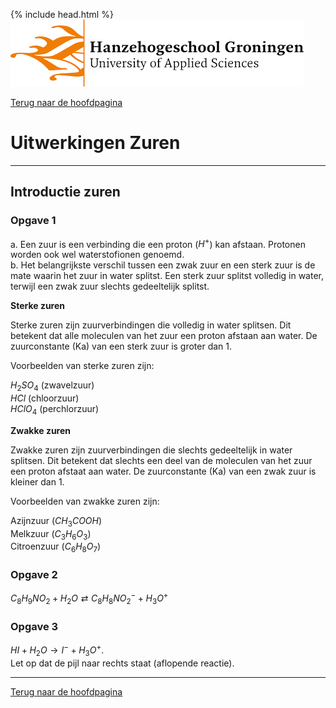 {% include head.html %}
![Hanze](../hanze/hanze.png)

[Terug naar de hoofdpagina ](../index.md)

# Uitwerkingen Zuren

---

## Introductie zuren

### Opgave 1

a. Een zuur is een verbinding die een proton ($H^+$) kan afstaan. Protonen worden ook wel waterstofionen genoemd.  
b. Het belangrijkste verschil tussen een zwak zuur en een sterk zuur is de mate waarin het zuur in water splitst. Een sterk zuur splitst volledig in water, terwijl een zwak zuur slechts gedeeltelijk splitst.  

**Sterke zuren**

Sterke zuren zijn zuurverbindingen die volledig in water splitsen. Dit betekent dat alle moleculen van het zuur een proton afstaan aan  water. De zuurconstante (Ka) van een sterk zuur is groter dan 1.  

Voorbeelden van sterke zuren zijn:  

$H_2SO_4$ (zwavelzuur)  
$HCl$ (chloorzuur)  
$HClO_4$ (perchlorzuur)  

**Zwakke zuren**

Zwakke zuren zijn zuurverbindingen die slechts gedeeltelijk in water splitsen. Dit betekent dat slechts een deel van de moleculen van het zuur een proton afstaat aan water. De zuurconstante (Ka) van een zwak zuur is kleiner dan 1.  

Voorbeelden van zwakke zuren zijn:  

Azijnzuur ($CH_3COOH$)  
Melkzuur ($C_3H_6O_3$)  
Citroenzuur ($C_6H_8O_7$)  

### Opgave 2

$C_8H_9NO_2 + H_2O \rightleftarrows C_8H_8NO_2^- + H_3O^+$  

### Opgave 3

$HI + H_2O \rightarrow I^- + H_3O^+$.  
Let op dat de pijl naar rechts staat (aflopende reactie).  

---

[Terug naar de hoofdpagina](../index.md)
